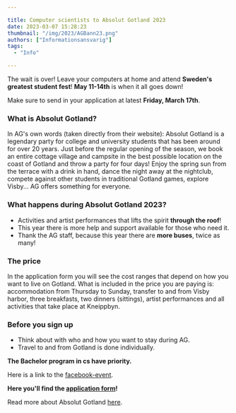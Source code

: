 ```yaml
---

title: Computer scientists to Absolut Gotland 2023
date: 2023-03-07 15:28:23
thumbnail: "/img/2023/AGBann23.png"
authors: ["Informationsansvarig"]
tags: 
  - "Info"

---
```

The wait is over! Leave your computers at home and attend **Sweden's greatest student fest**!
**May 11-14th** is when it all goes down! 

Make sure to send in your application at latest **Friday, March 17th**. 

### What is Absolut Gotland?
In AG's own words (taken directly from their website): 
Absolut Gotland is a legendary party for college and university students that has been around for over 20 years. Just before the regular opening of the season, we book an entire cottage village and campsite in the best possible location on the coast of Gotland and throw a party for four days! Enjoy the spring sun from the terrace with a drink in hand, dance the night away at the nightclub, compete against other students in traditional Gotland games, explore Visby... AG offers something for everyone.

### What happens during Absolut Gotland 2023? 
* Activities and artist performances that lifts the spirit **through the roof**!
* This year there is more help and support available for those who need it.
* Thank the AG staff, because this year there are **more buses**, twice as many! 

### The price
In the application form you will see the cost ranges that depend on how you want to live on Gotland. 
What is included in the price you are paying is: accommodation from Thursday to Sunday, transfer to and from Visby harbor, three breakfasts, two dinners (sittings), artist performances and all activities that take place at Kneippbyn.

### Before you sign up
* Think about with who and how you want to stay during AG.
* Travel to and from Gotland is done individually.

**The Bachelor program in cs have priority.**

Here is a link to the [facebook-event](https://www.facebook.com/events/156630360571643?acontext=%7B%22event_action_history%22%3A[%7B%22extra_data%22%3A%22%22%2C%22mechanism%22%3A%22your_upcoming_events_unit%22%2C%22surface%22%3A%22bookmark%22%7D%2C%7B%22extra_data%22%3A%22%22%2C%22mechanism%22%3A%22your_upcoming_events_unit%22%2C%22surface%22%3A%22bookmark%22%7D%2C%7B%22extra_data%22%3A%22%22%2C%22mechanism%22%3A%22your_upcoming_events_unit%22%2C%22surface%22%3A%22bookmark%22%7D]%2C%22ref_notif_type%22%3Anull%7D). 

**Here you'll find the [application form](https://forms.gle/w14DGAbktzt89fef6)!**

Read more about Absolut Gotland [here](https://absolutgotland.se/allt-om). 